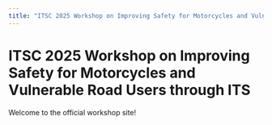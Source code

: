 ```yaml
---
title: "ITSC 2025 Workshop on Improving Safety for Motorcycles and Vulnerable Road Users through ITS"
---
```


# ITSC 2025 Workshop on Improving Safety for Motorcycles and Vulnerable Road Users through ITS

Welcome to the official workshop site!
